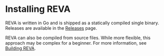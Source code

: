 # Installing REVA

REVA is written in Go and is shipped as a statically compiled single binary.
Releases are available in the [Releases](https://github.com/cernbox/reva/releases) page.

REVA can also be compiled from source files. While more flexible, this approach may be complex
for a beginner. For more information, see [Building REVA](../building-reva.md).
